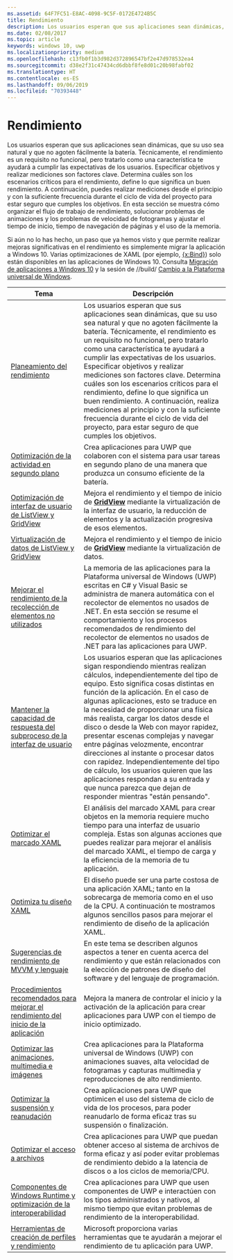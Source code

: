 ```yaml
---
ms.assetid: 64F7FC51-E8AC-4098-9C5F-0172E4724B5C
title: Rendimiento
description: Los usuarios esperan que sus aplicaciones sean dinámicas, que su uso sea natural y que no agoten fácilmente la batería.
ms.date: 02/08/2017
ms.topic: article
keywords: windows 10, uwp
ms.localizationpriority: medium
ms.openlocfilehash: c13fb0f1b3d982d372896547bf2e47d978532ea4
ms.sourcegitcommit: d38e2f31c47434cd6dbbf8fe8d01c20b98fabf02
ms.translationtype: HT
ms.contentlocale: es-ES
ms.lasthandoff: 09/06/2019
ms.locfileid: "70393448"
---
```

# <a name="performance"></a>Rendimiento


Los usuarios esperan que sus aplicaciones sean dinámicas, que su uso sea natural y que no agoten fácilmente la batería. Técnicamente, el rendimiento es un requisito no funcional, pero tratarlo como una característica te ayudará a cumplir las expectativas de los usuarios. Especificar objetivos y realizar mediciones son factores clave. Determina cuáles son los escenarios críticos para el rendimiento, define lo que significa un buen rendimiento. A continuación, puedes realizar mediciones desde el principio y con la suficiente frecuencia durante el ciclo de vida del proyecto para estar seguro que cumples los objetivos. En esta sección se muestra cómo organizar el flujo de trabajo de rendimiento, solucionar problemas de animaciones y los problemas de velocidad de fotogramas y ajustar el tiempo de inicio, tiempo de navegación de páginas y el uso de la memoria.

Si aún no lo has hecho, un paso que ya hemos visto y que permite realizar mejoras significativas en el rendimiento es simplemente migrar la aplicación a Windows 10. Varias optimizaciones de XAML (por ejemplo, [{x:Bind}](https://docs.microsoft.com/windows/uwp/xaml-platform/x-bind-markup-extension)) solo están disponibles en las aplicaciones de Windows 10. Consulta [Migración de aplicaciones a Windows 10](https://docs.microsoft.com/windows/uwp/porting/index) y la sesión de //build/ [Cambio a la Plataforma universal de Windows](https://channel9.msdn.com/Events/Build/2015/3-741).

| Tema | Descripción |
|-------|-------------|
| [Planeamiento del rendimiento](planning-and-measuring-performance.md) | Los usuarios esperan que sus aplicaciones sean dinámicas, que su uso sea natural y que no agoten fácilmente la batería. Técnicamente, el rendimiento es un requisito no funcional, pero tratarlo como una característica te ayudará a cumplir las expectativas de los usuarios. Especificar objetivos y realizar mediciones son factores clave. Determina cuáles son los escenarios críticos para el rendimiento, define lo que significa un buen rendimiento. A continuación, realiza mediciones al principio y con la suficiente frecuencia durante el ciclo de vida del proyecto, para estar seguro de que cumples los objetivos. |
| [Optimización de la actividad en segundo plano](optimize-background-activity.md) | Crea aplicaciones para UWP que colaboren con el sistema para usar tareas en segundo plano de una manera que produzca un consumo eficiente de la batería. |
| [Optimización de interfaz de usuario de ListView y GridView](optimize-gridview-and-listview.md) | Mejora el rendimiento y el tiempo de inicio de [<strong>GridView</strong>](https://docs.microsoft.com/uwp/api/Windows.UI.Xaml.Controls.GridView) mediante la virtualización de la interfaz de usuario, la reducción de elementos y la actualización progresiva de esos elementos. |
| [Virtualización de datos de ListView y GridView](listview-and-gridview-data-optimization.md) | Mejora el rendimiento y el tiempo de inicio de [<strong>GridView</strong>](https://docs.microsoft.com/uwp/api/Windows.UI.Xaml.Controls.GridView) mediante la virtualización de datos. |
| [Mejorar el rendimiento de la recolección de elementos no utilizados](improve-garbage-collection-performance.md) | La memoria de las aplicaciones para la Plataforma universal de Windows (UWP) escritas en C# y Visual Basic se administra de manera automática con el recolector de elementos no usados de .NET. En esta sección se resume el comportamiento y los procesos recomendados de rendimiento del recolector de elementos no usados de .NET para las aplicaciones para UWP. |
| [Mantener la capacidad de respuesta del subproceso de la interfaz de usuario](keep-the-ui-thread-responsive.md) | Los usuarios esperan que las aplicaciones sigan respondiendo mientras realizan cálculos, independientemente del tipo de equipo. Esto significa cosas distintas en función de la aplicación. En el caso de algunas aplicaciones, esto se traduce en la necesidad de proporcionar una física más realista, cargar los datos desde el disco o desde la Web con mayor rapidez, presentar escenas complejas y navegar entre páginas velozmente, encontrar direcciones al instante o procesar datos con rapidez. Independientemente del tipo de cálculo, los usuarios quieren que las aplicaciones respondan a su entrada y que nunca parezca que dejan de responder mientras &quot;están pensando&quot;. |
| [Optimizar el marcado XAML](optimize-xaml-loading.md) | El análisis del marcado XAML para crear objetos en la memoria requiere mucho tiempo para una interfaz de usuario compleja. Estas son algunas acciones que puedes realizar para mejorar el análisis del marcado XAML, el tiempo de carga y la eficiencia de la memoria de tu aplicación. | 
| [Optimiza tu diseño XAML](optimize-your-xaml-layout.md) | El diseño puede ser una parte costosa de una aplicación XAML; tanto en la sobrecarga de memoria como en el uso de la CPU. A continuación te mostramos algunos sencillos pasos para mejorar el rendimiento de diseño de la aplicación XAML. | 
| [Sugerencias de rendimiento de MVVM y lenguaje](mvvm-performance-tips.md) | En este tema se describen algunos aspectos a tener en cuenta acerca del rendimiento y que están relacionados con la elección de patrones de diseño del software y del lenguaje de programación. |
| [Procedimientos recomendados para mejorar el rendimiento del inicio de la aplicación](best-practices-for-your-app-s-startup-performance.md) | Mejora la manera de controlar el inicio y la activación de la aplicación para crear aplicaciones para UWP con el tiempo de inicio optimizado. |
| [Optimizar las animaciones, multimedia e imágenes](optimize-animations-and-media.md) | Crea aplicaciones para la Plataforma universal de Windows (UWP) con animaciones suaves, alta velocidad de fotogramas y capturas multimedia y reproducciones de alto rendimiento. |
| [Optimizar la suspensión y reanudación](optimize-suspend-resume.md) | Crea aplicaciones para UWP que optimicen el uso del sistema de ciclo de vida de los procesos, para poder reanudarlo de forma eficaz tras su suspensión o finalización. |
| [Optimizar el acceso a archivos](optimize-file-access.md) | Crea aplicaciones para UWP que puedan obtener acceso al sistema de archivos de forma eficaz y así poder evitar problemas de rendimiento debido a la latencia de discos o a los ciclos de memoria/CPU. |
| [Componentes de Windows Runtime y optimización de la interoperabilidad](windows-runtime-components-and-optimizing-interop.md) | Crea aplicaciones para UWP que usen componentes de UWP e interactúen con los tipos administrados y nativos, al mismo tiempo que evitan problemas de rendimiento de la interoperabilidad. |
| [Herramientas de creación de perfiles y rendimiento](tools-for-profiling-and-performance.md) | Microsoft proporciona varias herramientas que te ayudarán a mejorar el rendimiento de tu aplicación para UWP.|

